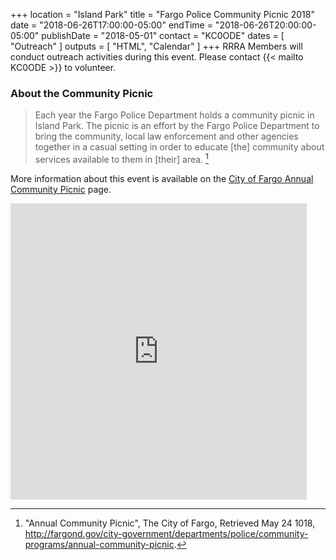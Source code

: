 +++
location = "Island Park"
title = "Fargo Police Community Picnic 2018"
date = "2018-06-26T17:00:00-05:00"
endTime = "2018-06-26T20:00:00-05:00"
publishDate = "2018-05-01"
contact = "KC0ODE"
dates = [ "Outreach" ]
outputs = [ "HTML", "Calendar" ]
+++
RRRA Members will conduct outreach activities during this event. Please
contact {{< mailto KC0ODE >}} to volunteer.

### About the Community Picnic

>Each year the Fargo Police Department holds a community picnic in Island
Park. The picnic is an effort by the Fargo Police Department to bring the
community, local law enforcement and other agencies together in a casual
setting in order to educate [the] community about services available to them in
[their] area. [^1]

[^1]: "Annual Community Picnic", The City of Fargo, Retrieved May 24 1018, http://fargond.gov/city-government/departments/police/community-programs/annual-community-picnic.

More information about this event is available on the
[City of Fargo Annual Community Picnic](http://fargond.gov/city-government/departments/police/community-programs/annual-community-picnic)
page.

<iframe src="https://www.google.com/maps/embed?pb=!1m18!1m12!1m3!1d10910.321974526303!2d-96.79823329574087!3d46.87162744634727!2m3!1f0!2f0!3f0!3m2!1i1024!2i768!4f13.1!3m3!1m2!1s0x52c8c9592c8eac2d%3A0xecd270bd7b0601f4!2s302+7th+St+S%2C+Fargo%2C+ND+58103!5e0!3m2!1sen!2sus!4v1527171178468" width="474" height="474" frameborder="0" style="border:0" allowfullscreen></iframe>
